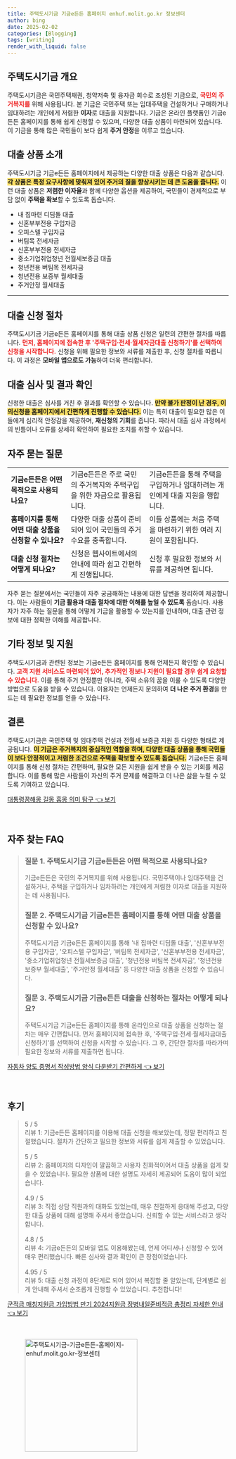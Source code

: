 ```yaml
---
title: 주택도시기금 기금e든든 홈페이지 enhuf.molit.go.kr 정보센터
author: bing
date: 2025-02-02
categories: [Blogging]
tags: [writing]
render_with_liquid: false
---
```



<h2 id='주택도시기금 개요'>주택도시기금 개요</h2>

<p>주택도시기금은 국민주택채권, 청약저축 및 융자금 회수로 조성된 기금으로, <b><span style="color: #ee2323;">국민의 주거복지를</span></b> 위해 사용됩니다. 본 기금은 국민주택 또는 임대주택을 건설하거나 구매하거나 임대하려는 개인에게 저렴한 <b>이자</b>로 대출을 지원합니다. 기금은 온라인 플랫폼인 기금e든든 홈페이지를 통해 쉽게 신청할 수 있으며, 다양한 대출 상품이 마련되어 있습니다. 이 기금을 통해 많은 국민들이 보다 쉽게 <b>주거 안정</b>을 이루고 있습니다.</p>

<h2 id='대출 상품 소개'>대출 상품 소개</h2>

<p>주택도시기금 기금e든든 홈페이지에서 제공하는 다양한 대출 상품은 다음과 같습니다. <b><span style="background-color: #ffe066;">각 상품은 특정 요구사항에 맞춰져 있어 주거의 질을 향상시키는 데 큰 도움을 줍니다.</span></b> 이런 대출 상품은 <b>저렴한 이자율</b>과 함께 다양한 옵션을 제공하여, 국민들이 경제적으로 부담 없이 <b>주택을 확보</b>할 수 있도록 돕습니다.</p>

<ul>
    <li>내 집마련 디딤돌 대출</li>
    <li>신혼부부전용 구입자금</li>
    <li>오피스텔 구입자금</li>
    <li>버팀목 전세자금</li>
    <li>신혼부부전용 전세자금</li>
    <li>중소기업취업청년 전월세보증금 대출</li>
    <li>청년전용 버팀목 전세자금</li>
    <li>청년전용 보증부 월세대출</li>
    <li>주거안정 월세대출</li>
</ul>

<hr />

<h2 id='대출 신청 절차'>대출 신청 절차</h2>

<p>주택도시기금 기금e든든 홈페이지를 통해 대출 상품 신청은 일련의 간편한 절차를 따릅니다. <b><span style="color: #ee2323;">먼저, 홈페이지에 접속한 후 '주택구입·전세·월세자금대출 신청하기'를 선택하여 신청을 시작합니다.</span></b> 신청을 위해 필요한 정보와 서류를 제출한 후, 신청 절차를 따릅니다. 이 과정은 <b>모바일 앱으로도 가능</b>하여 더욱 편리합니다.</p>

<h2 id='대출 심사 및 결과 확인'>대출 심사 및 결과 확인</h2>

<p>신청한 대출은 심사를 거친 후 결과를 확인할 수 있습니다. <b><span style="background-color: #ffe066;">만약 불가 판정이 난 경우, 이의신청을 홈페이지에서 간편하게 진행할 수 있습니다.</span></b> 이는 특히 대출이 필요한 많은 이들에게 심리적 안정감을 제공하며, <b>재신청의 기회</b>를 줍니다. 따라서 대출 심사 과정에서의 빈틈이나 오류를 상세히 확인하여 필요한 조치를 취할 수 있습니다.</p>

<h2 id='자주 묻는 질문'>자주 묻는 질문</h2>

<table>
    <tr>
        <td><b>기금e든든은 어떤 목적으로 사용되나요?</b></td>
        <td>기금e든든은 주로 국민의 주거복지와 주택구입을 위한 자금으로 활용됩니다.</td>
        <td>기금e든든을 통해 주택을 구입하거나 임대하려는 개인에게 대출 지원을 행합니다.</td>
    </tr>
    <tr>
        <td><b>홈페이지를 통해 어떤 대출 상품을 신청할 수 있나요?</b></td>
        <td>다양한 대출 상품이 준비되어 있어 국민들의 주거 수요를 충족합니다.</td>
        <td>이들 상품에는 처음 주택을 마련하기 위한 여러 지원이 포함됩니다.</td>
    </tr>
    <tr>
        <td><b>대출 신청 절차는 어떻게 되나요?</b></td>
        <td>신청은 웹사이트에서의 안내에 따라 쉽고 간편하게 진행됩니다.</td>
        <td>신청 후 필요한 정보와 서류를 제공하면 됩니다.</td>
    </tr>
</table>

<p>자주 묻는 질문에서는 국민들이 자주 궁금해하는 내용에 대한 답변을 정리하여 제공합니다. 이는 사람들이 <b>기금 활용과 대출 절차에 대한 이해를 높일 수 있도록</b> 돕습니다. 사용자가 자주 하는 질문을 통해 어떻게 기금을 활용할 수 있는지를 안내하며, 대출 관련 정보에 대한 정확한 이해를 제공합니다.</p>

<h2 id='기타 정보 및 지원'>기타 정보 및 지원</h2>

<p>주택도시기금과 관련된 정보는 기금e든든 홈페이지를 통해 언제든지 확인할 수 있습니다. <b><span style="color: #ee2323;">고객 지원 서비스도 마련되어 있어, 추가적인 정보나 지원이 필요할 경우 쉽게 요청할 수 있습니다.</span></b> 이를 통해 주거 안정뿐만 아니라, 주택 소유의 꿈을 이룰 수 있도록 다양한 방법으로 도움을 받을 수 있습니다. 이용자는 언제든지 문의하여 <b>더 나은 주거 환경</b>을 만드는 데 필요한 정보를 얻을 수 있습니다.</p>

<h2 id='결론'>결론</h2>

<p>주택도시기금은 국민주택 및 임대주택 건설과 전월세 보증금 지원 등 다양한 형태로 제공됩니다. <b><span style="background-color: #ffe066;">이 기금은 주거복지의 중심적인 역할을 하며, 다양한 대출 상품을 통해 국민들이 보다 안정적이고 저렴한 조건으로 주택을 확보할 수 있도록 돕습니다.</span></b> 기금e든든 홈페이지를 통해 신청 절차는 간편하며, 필요한 모든 지원을 쉽게 받을 수 있는 기회를 제공합니다. 이를 통해 많은 사람들이 자신의 주거 문제를 해결하고 더 나은 삶을 누릴 수 있도록 기여하고 있습니다. </p>


<p><a class="click-button" title="대통령꿈해몽 길몽 흉몽 의미 탐구" href="https://adkhouse.github.io/posts/%EB%8C%80%ED%86%B5%EB%A0%B9%EA%BF%88%ED%95%B4%EB%AA%BD-%EA%B8%B8%EB%AA%BD-%ED%9D%89%EB%AA%BD-%EC%9D%98%EB%AF%B8-%ED%83%90%EA%B5%AC/" rel="dofollow">대통령꿈해몽 길몽 흉몽 의미 탐구 👈 보기</a></p><br>
<h2 id='자주_찾는_FAQ'>자주 찾는 FAQ</h2>
<div itemscope="" itemtype="https://schema.org/FAQPage"> 
<blockquote> 
<div itemscope="" itemprop="mainEntity" itemtype="https://schema.org/Question"> 
<h3 itemprop="name">질문 1. 주택도시기금 기금e든든은 어떤 목적으로 사용되나요?</h3> 
<div itemscope="" itemprop="acceptedAnswer" itemtype="https://schema.org/Answer"> 
<span itemprop="text"> 
<p>기금e든든은 국민의 주거복지를 위해 사용됩니다. 국민주택이나 임대주택을 건설하거나, 주택을 구입하거나 임차하려는 개인에게 저렴한 이자로 대출을 지원하는 데 사용됩니다.</p> 
</span> 
</div> 
</div> 

<div itemscope="" itemprop="mainEntity" itemtype="https://schema.org/Question"> 
<h3 itemprop="name">질문 2. 주택도시기금 기금e든든 홈페이지를 통해 어떤 대출 상품을 신청할 수 있나요?</h3> 
<div itemscope="" itemprop="acceptedAnswer" itemtype="https://schema.org/Answer"> 
<span itemprop="text"> 
<p>주택도시기금 기금e든든 홈페이지를 통해 '내 집마련 디딤돌 대출', '신혼부부전용 구입자금', '오피스텔 구입자금', '버팀목 전세자금', '신혼부부전용 전세자금', '중소기업취업청년 전월세보증금 대출', '청년전용 버팀목 전세자금', '청년전용 보증부 월세대출', '주거안정 월세대출' 등 다양한 대출 상품을 신청할 수 있습니다.</p> 
</span> 
</div> 
</div> 

<div itemscope="" itemprop="mainEntity" itemtype="https://schema.org/Question"> 
<h3 itemprop="name">질문 3. 주택도시기금 기금e든든 대출을 신청하는 절차는 어떻게 되나요?</h3> 
<div itemscope="" itemprop="acceptedAnswer" itemtype="https://schema.org/Answer"> 
<span itemprop="text"> 
<p>주택도시기금 기금e든든 홈페이지를 통해 온라인으로 대출 상품을 신청하는 절차는 매우 간편합니다. 먼저 홈페이지에 접속한 후, '주택구입·전세·월세자금대출 신청하기'를 선택하여 신청을 시작할 수 있습니다. 그 후, 간단한 절차를 따라가며 필요한 정보와 서류를 제출하면 됩니다.</p> 
</span> 
</div> 
</div> 
</blockquote> 
</div>
<p><a class="click-button" title="자동차 양도 증명서 작성방법 양식 다운받기 간편하게" href="https://adkhouse.github.io/posts/%EC%9E%90%EB%8F%99%EC%B0%A8-%EC%96%91%EB%8F%84-%EC%A6%9D%EB%AA%85%EC%84%9C-%EC%9E%91%EC%84%B1%EB%B0%A9%EB%B2%95-%EC%96%91%EC%8B%9D-%EB%8B%A4%EC%9A%B4%EB%B0%9B%EA%B8%B0-%EA%B0%84%ED%8E%B8%ED%95%98%EA%B2%8C/" rel="dofollow">자동차 양도 증명서 작성방법 양식 다운받기 간편하게 👈 보기</a></p><br>
<h2 id='후기'>후기</h2>
<div itemscope itemtype="https://schema.org/Product">
  <blockquote>
  <div itemprop="review" itemscope itemtype="https://schema.org/Review">
      <div itemprop="reviewRating" itemscope itemtype="https://schema.org/Rating"> <span itemprop="ratingValue">5</span> / <span itemprop="bestRating">5</span> </div>
      <span itemprop="reviewBody">리뷰 1: 기금e든든 홈페이지를 이용해 대출 신청을 해보았는데, 정말 편리하고 친절했습니다. 절차가 간단하고 필요한 정보와 서류를 쉽게 제출할 수 있었습니다.</span>
  </div>
  <br>
  <div itemprop="review" itemscope itemtype="https://schema.org/Review">
      <div itemprop="reviewRating" itemscope itemtype="https://schema.org/Rating"> <span itemprop="ratingValue">5</span> / <span itemprop="bestRating">5</span> </div>
      <span itemprop="reviewBody">리뷰 2: 홈페이지의 디자인이 깔끔하고 사용자 친화적이어서 대출 상품을 쉽게 찾을 수 있었습니다. 필요한 상품에 대한 설명도 자세히 제공되어 도움이 많이 되었습니다.</span>
  </div>
  <br>
  <div itemprop="review" itemscope itemtype="https://schema.org/Review">
      <div itemprop="reviewRating" itemscope itemtype="https://schema.org/Rating"> <span itemprop="ratingValue">4.9</span> / <span itemprop="bestRating">5</span> </div>
      <span itemprop="reviewBody">리뷰 3: 직접 상담 직원과의 대화도 있었는데, 매우 친절하게 응대해 주셨고, 다양한 대출 상품에 대해 설명해 주셔서 좋았습니다. 신뢰할 수 있는 서비스라고 생각합니다.</span>
  </div>
  <br>
  <div itemprop="review" itemscope itemtype="https://schema.org/Review">
      <div itemprop="reviewRating" itemscope itemtype="https://schema.org/Rating"> <span itemprop="ratingValue">4.8</span> / <span itemprop="bestRating">5</span> </div>
      <span itemprop="reviewBody">리뷰 4: 기금e든든의 모바일 앱도 이용해봤는데, 언제 어디서나 신청할 수 있어 매우 편리했습니다. 빠른 심사와 결과 확인이 큰 장점이었습니다.</span>
  </div>
  <br>
  <div itemprop="review" itemscope itemtype="https://schema.org/Review">
      <div itemprop="reviewRating" itemscope itemtype="https://schema.org/Rating"> <span itemprop="ratingValue">4.95</span> / <span itemprop="bestRating">5</span> </div>
      <span itemprop="reviewBody">리뷰 5: 대출 신청 과정이 8단계로 되어 있어서 복잡할 줄 알았는데, 단계별로 쉽게 안내해 주셔서 순조롭게 진행할 수 있었습니다. 추천합니다!</span>
  </div>
  </blockquote>
</div>
<p><a class="click-button" title="군적금 매칭지원금 가입방법 만기 2024지원금 장병내일준비적금 총정리 자세한 안내" href="https://adkhouse.github.io/posts/%EA%B5%B0%EC%A0%81%EA%B8%88-%EB%A7%A4%EC%B9%AD%EC%A7%80%EC%9B%90%EA%B8%88-%EA%B0%80%EC%9E%85%EB%B0%A9%EB%B2%95-%EB%A7%8C%EA%B8%B0-2024%EC%A7%80%EC%9B%90%EA%B8%88-%EC%9E%A5%EB%B3%91%EB%82%B4%EC%9D%BC%EC%A4%80%EB%B9%84%EC%A0%81%EA%B8%88-%EC%B4%9D%EC%A0%95%EB%A6%AC-%EC%9E%90%EC%84%B8%ED%95%9C-%EC%95%88%EB%82%B4/" rel="dofollow">군적금 매칭지원금 가입방법 만기 2024지원금 장병내일준비적금 총정리 자세한 안내 👈 보기</a></p><br>
<figure class="image"><img src="https://adkhouse.github.io/assets/img/thumbnail/주택도시기금-기금e든든-홈페이지-enhuf.molit.go.kr-정보센터.webp" alt="주택도시기금-기금e든든-홈페이지-enhuf.molit.go.kr-정보센터" width="256" height="256"></figure>